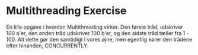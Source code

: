 # Multithreading Exercise
En lille opgave i hvordan Multithreading virker. Den første tråd, udskriver 100 a'er, den anden tråd udskriver 100 b'er, og den sidste tråd tæller fra 1 - 100. Alt dette gør den samtidigt i vores øjne, men egentlig kører den trådene efter hinanden, CONCURRENTLY.
